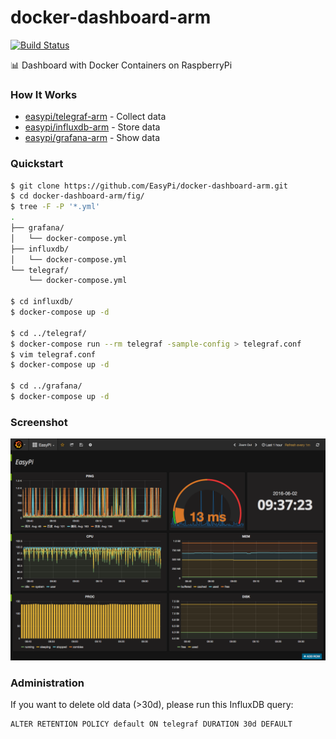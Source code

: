 docker-dashboard-arm
====================

[![Build Status](https://travis-ci.org/EasyPi/docker-dashboard-arm.svg?branch=master)](https://travis-ci.org/EasyPi/docker-dashboard-arm)

:bar_chart: Dashboard with Docker Containers on RaspberryPi

### How It Works

- [easypi/telegraf-arm][1] - Collect data
- [easypi/influxdb-arm][2] - Store data
- [easypi/grafana-arm][3] - Show data

### Quickstart

```bash
$ git clone https://github.com/EasyPi/docker-dashboard-arm.git
$ cd docker-dashboard-arm/fig/
$ tree -F -P '*.yml'
.
├── grafana/
│   └── docker-compose.yml
├── influxdb/
│   └── docker-compose.yml
└── telegraf/
    └── docker-compose.yml

$ cd influxdb/
$ docker-compose up -d

$ cd ../telegraf/
$ docker-compose run --rm telegraf -sample-config > telegraf.conf
$ vim telegraf.conf
$ docker-compose up -d

$ cd ../grafana/
$ docker-compose up -d
```

### Screenshot

![](screenshot.png)

### Administration

If you want to delete old data (>30d), please run this InfluxDB query:

```
ALTER RETENTION POLICY default ON telegraf DURATION 30d DEFAULT
```

[1]: https://hub.docker.com/r/easypi/telegraf-arm/
[2]: https://hub.docker.com/r/easypi/influxdb-arm/
[3]: https://hub.docker.com/r/easypi/grafana-arm/
